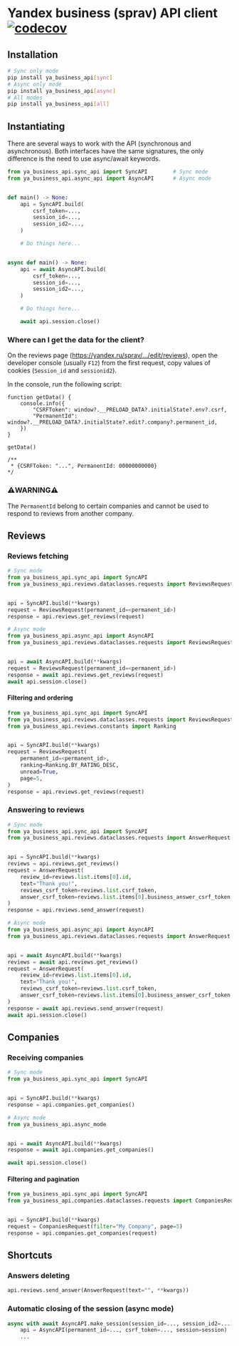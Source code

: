 # Yandex business (sprav) API client [![codecov](https://codecov.io/gh/Kirill-Lekhov/ya-business-api/graph/badge.svg?token=9Q77PG68W1)](https://codecov.io/gh/Kirill-Lekhov/ya-business-api)

## Installation
```sh
# Sync only mode
pip install ya_business_api[sync]
# Async only mode
pip install ya_business_api[async]
# All modes
pip install ya_business_api[all]
```

## Instantiating
There are several ways to work with the API (synchronous and asynchronous).
Both interfaces have the same signatures, the only difference is the need to use async/await keywords.

```python
from ya_business_api.sync_api import SyncAPI		# Sync mode
from ya_business_api.async_api import AsyncAPI		# Async mode


def main() -> None:
	api = SyncAPI.build(
		csrf_token=...,
		session_id=...,
		session_id2=...,
	)

	# Do things here...


async def main() -> None:
	api = await AsyncAPI.build(
		csrf_token=...,
		session_id=...,
		session_id2=...,
	)

	# Do things here...

	await api.session.close()
```

### Where can I get the data for the client?
On the reviews page (https://yandex.ru/sprav/.../edit/reviews), open the developer console (usually `F12`) from the first request, copy values of cookies (`Session_id` and `sessionid2`).

In the console, run the following script:
```JS
function getData() {
	console.info({
		"CSRFToken": window?.__PRELOAD_DATA?.initialState?.env?.csrf,
		"PermanentId": window?.__PRELOAD_DATA?.initialState?.edit?.company?.permanent_id,
	})
}

getData()

/**
 * {CSRFToken: "...", PermanentId: 00000000000}
*/
```

### ⚠️WARNING⚠️
The `PermanentId` belong to certain companies and cannot be used to respond to reviews from another company.

## Reviews
### Reviews fetching
```python
# Sync mode
from ya_business_api.sync_api import SyncAPI
from ya_business_api.reviews.dataclasses.requests import ReviewsRequest


api = SyncAPI.build(**kwargs)
request = ReviewsRequest(permanent_id=<permanent_id>)
response = api.reviews.get_reviews(request)

# Async mode
from ya_business_api.async_api import AsyncAPI
from ya_business_api.reviews.dataclasses.requests import ReviewsRequest


api = await AsyncAPI.build(**kwargs)
request = ReviewsRequest(permanent_id=<permanent_id>)
response = await api.reviews.get_reviews(request)
await api.session.close()
```

#### Filtering and ordering
```python
from ya_business_api.sync_api import SyncAPI
from ya_business_api.reviews.dataclasses.requests import ReviewsRequest
from ya_business_api.reviews.constants import Ranking


api = SyncAPI.build(**kwargs)
request = ReviewsRequest(
	permanent_id=<permanent_id>,
	ranking=Ranking.BY_RATING_DESC,
	unread=True,
	page=5,
)
response = api.reviews.get_reviews(request)
```

### Answering to reviews
```python
# Sync mode
from ya_business_api.sync_api import SyncAPI
from ya_business_api.reviews.dataclasses.requests import AnswerRequest


api = SyncAPI.build(**kwargs)
reviews = api.reviews.get_reviews()
request = AnswerRequest(
	review_id=reviews.list.items[0].id,
	text="Thank you!",
	reviews_csrf_token=reviews.list.csrf_token,
	answer_csrf_token=reviews.list.items[0].business_answer_csrf_token,
)
response = api.reviews.send_answer(request)

# Async mode
from ya_business_api.async_api import AsyncAPI
from ya_business_api.reviews.dataclasses.requests import AnswerRequest


api = await AsyncAPI.build(**kwargs)
reviews = await api.reviews.get_reviews()
request = AnswerRequest(
	review_id=reviews.list.items[0].id,
	text="Thank you!",
	reviews_csrf_token=reviews.list.csrf_token,
	answer_csrf_token=reviews.list.items[0].business_answer_csrf_token,
)
response = await api.reviews.send_answer(request)
await api.session.close()
```

## Companies
### Receiving companies
```python
# Sync mode
from ya_business_api.sync_api import SyncAPI


api = SyncAPI.build(**kwargs)
response = api.companies.get_companies()

# Async mode
from ya_business_api.async_mode


api = await AsyncAPI.build(**kwargs)
response = await api.companies.get_companies()

await api.session.close()
```

#### Filtering and pagination
```python
from ya_business_api.sync_api import SyncAPI
from ya_business_api.companies.dataclasses.requests import CompaniesRequest


api = SyncAPI.build(**kwargs)
request = CompaniesRequest(filter="My Company", page=5)
response = api.companies.get_companies(request)
```

## Shortcuts
### Answers deleting
```python
api.reviews.send_answer(AnswerRequest(text="", **kwargs))
```

### Automatic closing of the session (async mode)
```python
async with await AsyncAPI.make_session(session_id=..., session_id2=...) as session:
	api = AsyncAPI(permanent_id=..., csrf_token=..., session=session)
	...
```
